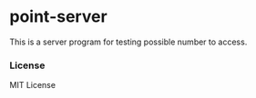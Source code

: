 # point-server
This is a server program for testing possible number to access.

### License
MIT License
